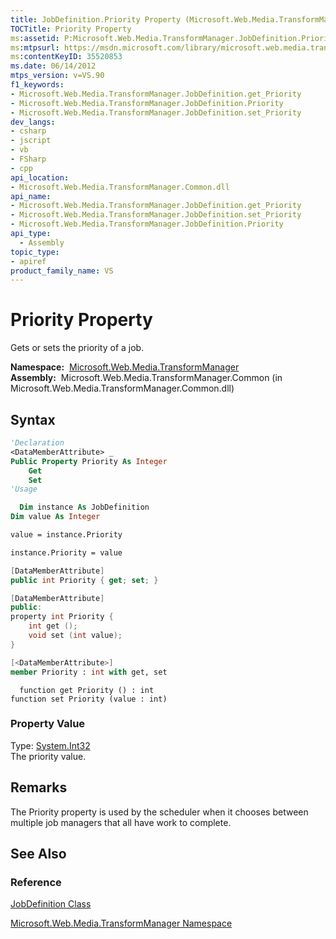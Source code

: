 ```yaml
---
title: JobDefinition.Priority Property (Microsoft.Web.Media.TransformManager)
TOCTitle: Priority Property
ms:assetid: P:Microsoft.Web.Media.TransformManager.JobDefinition.Priority
ms:mtpsurl: https://msdn.microsoft.com/library/microsoft.web.media.transformmanager.jobdefinition.priority(v=VS.90)
ms:contentKeyID: 35520853
ms.date: 06/14/2012
mtps_version: v=VS.90
f1_keywords:
- Microsoft.Web.Media.TransformManager.JobDefinition.get_Priority
- Microsoft.Web.Media.TransformManager.JobDefinition.Priority
- Microsoft.Web.Media.TransformManager.JobDefinition.set_Priority
dev_langs:
- csharp
- jscript
- vb
- FSharp
- cpp
api_location:
- Microsoft.Web.Media.TransformManager.Common.dll
api_name:
- Microsoft.Web.Media.TransformManager.JobDefinition.get_Priority
- Microsoft.Web.Media.TransformManager.JobDefinition.set_Priority
- Microsoft.Web.Media.TransformManager.JobDefinition.Priority
api_type:
  - Assembly
topic_type:
- apiref
product_family_name: VS
---
```


# Priority Property

Gets or sets the priority of a job.

**Namespace:**  [Microsoft.Web.Media.TransformManager](microsoft-web-media-transformmanager-namespace.md)  
**Assembly:**  Microsoft.Web.Media.TransformManager.Common (in Microsoft.Web.Media.TransformManager.Common.dll)

## Syntax

```vb
'Declaration
<DataMemberAttribute> _
Public Property Priority As Integer
    Get
    Set
'Usage

  Dim instance As JobDefinition
Dim value As Integer

value = instance.Priority

instance.Priority = value
```

```csharp
[DataMemberAttribute]
public int Priority { get; set; }
```

```cpp
[DataMemberAttribute]
public:
property int Priority {
    int get ();
    void set (int value);
}
```

``` fsharp
[<DataMemberAttribute>]
member Priority : int with get, set
```

```jscript
  function get Priority () : int
function set Priority (value : int)
```

### Property Value

Type: [System.Int32](https://msdn.microsoft.com/library/td2s409d)  
The priority value.  

## Remarks

The Priority property is used by the scheduler when it chooses between multiple job managers that all have work to complete.

## See Also

### Reference

[JobDefinition Class](jobdefinition-class-microsoft-web-media-transformmanager.md)

[Microsoft.Web.Media.TransformManager Namespace](microsoft-web-media-transformmanager-namespace.md)
